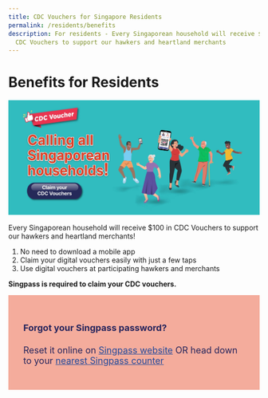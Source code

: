 ```yaml
---
title: CDC Vouchers for Singapore Residents
permalink: /residents/benefits
description: For residents - Every Singaporean household will receive $100 in
  CDC Vouchers to support our hawkers and heartland merchants
---
```

# Benefits for Residents

![Alt text for image on Isomer site](/images/residents/resident-banner.jpg)


Every Singaporean household will receive $100 in CDC Vouchers to support our hawkers and heartland merchants!

1. No need to download a mobile app
2. Claim your digital vouchers easily with just a few taps
3. Use digital vouchers at participating hawkers and merchants


**Singpass is required to claim your CDC vouchers.**

<div style="font-size:18px;color:rgb(37, 36, 92); background-color:#f4ac9c; padding:30px">	
<h4><strong>Forgot your Singpass password?</strong></h4>
<p>Reset it online on <a href="http://www.singpass.gov.sg/singpass/onlineresetpassword/userdetail" style="color:#22499B">Singpass website</a> OR head down to your <a href="http://www.singpass.gov.sg/singpass/common/counter" style="color:#22499B">nearest Singpass counter </a></p>
</div>